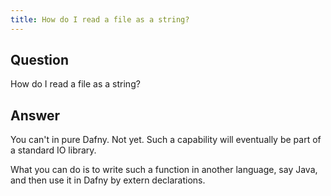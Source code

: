 ```yaml
---
title: How do I read a file as a string?
---
```


## Question

How do I read a file as a string? 

## Answer

You can't in pure Dafny. Not yet. Such a capability will eventually be part of a standard IO library.

What you can do is to write such a function in another language, say Java, and then use it in Dafny by extern declarations.
